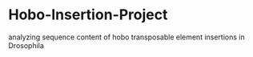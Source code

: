 # Hobo-Insertion-Project
analyzing sequence content of hobo transposable element insertions in Drosophila
